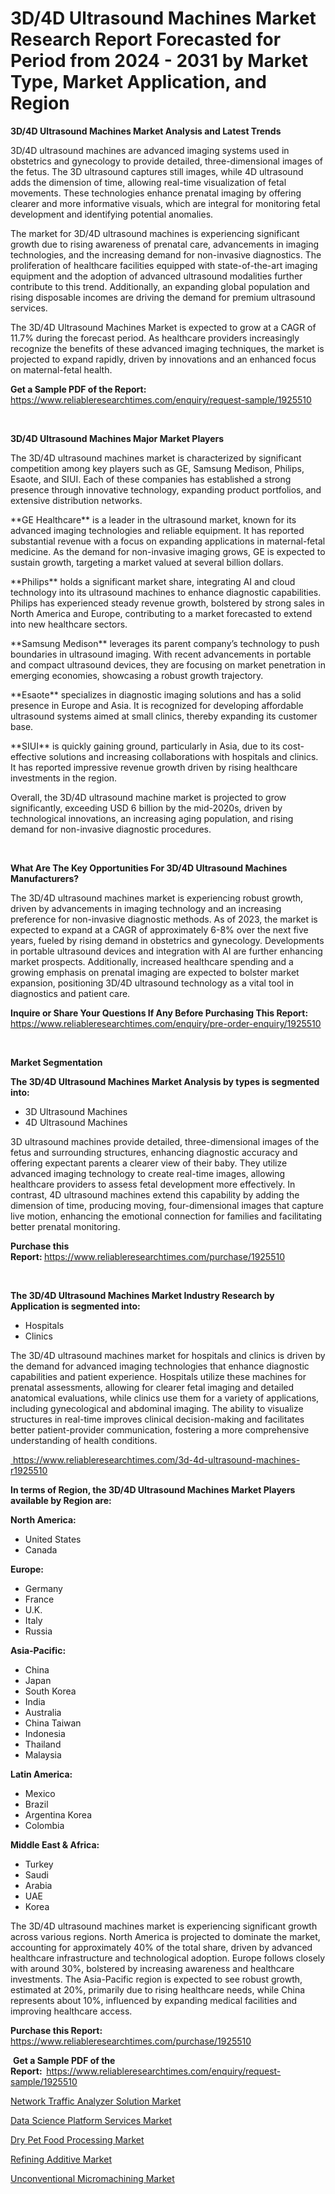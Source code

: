 <p><h1>3D/4D Ultrasound Machines Market Research Report Forecasted for Period from 2024 -  2031 by Market Type, Market Application, and Region</h1></p><p><strong>3D/4D Ultrasound Machines Market Analysis and Latest Trends</strong></p>
<p><p>3D/4D ultrasound machines are advanced imaging systems used in obstetrics and gynecology to provide detailed, three-dimensional images of the fetus. The 3D ultrasound captures still images, while 4D ultrasound adds the dimension of time, allowing real-time visualization of fetal movements. These technologies enhance prenatal imaging by offering clearer and more informative visuals, which are integral for monitoring fetal development and identifying potential anomalies.</p><p>The market for 3D/4D ultrasound machines is experiencing significant growth due to rising awareness of prenatal care, advancements in imaging technologies, and the increasing demand for non-invasive diagnostics. The proliferation of healthcare facilities equipped with state-of-the-art imaging equipment and the adoption of advanced ultrasound modalities further contribute to this trend. Additionally, an expanding global population and rising disposable incomes are driving the demand for premium ultrasound services.</p><p>The 3D/4D Ultrasound Machines Market is expected to grow at a CAGR of 11.7% during the forecast period. As healthcare providers increasingly recognize the benefits of these advanced imaging techniques, the market is projected to expand rapidly, driven by innovations and an enhanced focus on maternal-fetal health.</p></p>
<p><strong>Get a Sample PDF of the Report:&nbsp;</strong> <a href="https://www.reliableresearchtimes.com/enquiry/request-sample/1925510?utm_campaign=1630&utm_medium=2&utm_source=Github&utm_content=ia&utm_term=24102024&utm_id=3d4d-ultrasound-machines">https://www.reliableresearchtimes.com/enquiry/request-sample/1925510</a></p>
<p>&nbsp;</p>
<p><strong>3D/4D Ultrasound Machines Major Market Players</strong></p>
<p><p>The 3D/4D ultrasound machines market is characterized by significant competition among key players such as GE, Samsung Medison, Philips, Esaote, and SIUI. Each of these companies has established a strong presence through innovative technology, expanding product portfolios, and extensive distribution networks.</p><p>**GE Healthcare** is a leader in the ultrasound market, known for its advanced imaging technologies and reliable equipment. It has reported substantial revenue with a focus on expanding applications in maternal-fetal medicine. As the demand for non-invasive imaging grows, GE is expected to sustain growth, targeting a market valued at several billion dollars.</p><p>**Philips** holds a significant market share, integrating AI and cloud technology into its ultrasound machines to enhance diagnostic capabilities. Philips has experienced steady revenue growth, bolstered by strong sales in North America and Europe, contributing to a market forecasted to extend into new healthcare sectors.</p><p>**Samsung Medison** leverages its parent company’s technology to push boundaries in ultrasound imaging. With recent advancements in portable and compact ultrasound devices, they are focusing on market penetration in emerging economies, showcasing a robust growth trajectory.</p><p>**Esaote** specializes in diagnostic imaging solutions and has a solid presence in Europe and Asia. It is recognized for developing affordable ultrasound systems aimed at small clinics, thereby expanding its customer base.</p><p>**SIUI** is quickly gaining ground, particularly in Asia, due to its cost-effective solutions and increasing collaborations with hospitals and clinics. It has reported impressive revenue growth driven by rising healthcare investments in the region.</p><p>Overall, the 3D/4D ultrasound machine market is projected to grow significantly, exceeding USD 6 billion by the mid-2020s, driven by technological innovations, an increasing aging population, and rising demand for non-invasive diagnostic procedures.</p></p>
<p>&nbsp;</p>
<p><strong>What Are The Key Opportunities For 3D/4D Ultrasound Machines Manufacturers?</strong></p>
<p><p>The 3D/4D ultrasound machines market is experiencing robust growth, driven by advancements in imaging technology and an increasing preference for non-invasive diagnostic methods. As of 2023, the market is expected to expand at a CAGR of approximately 6-8% over the next five years, fueled by rising demand in obstetrics and gynecology. Developments in portable ultrasound devices and integration with AI are further enhancing market prospects. Additionally, increased healthcare spending and a growing emphasis on prenatal imaging are expected to bolster market expansion, positioning 3D/4D ultrasound technology as a vital tool in diagnostics and patient care.</p></p>
<p><strong>Inquire or Share Your Questions If Any Before Purchasing This Report:</strong> <a href="https://www.reliableresearchtimes.com/enquiry/pre-order-enquiry/1925510?utm_campaign=1630&utm_medium=2&utm_source=Github&utm_content=ia&utm_term=24102024&utm_id=3d4d-ultrasound-machines">https://www.reliableresearchtimes.com/enquiry/pre-order-enquiry/1925510</a></p>
<p>&nbsp;</p>
<p><strong>Market Segmentation</strong></p>
<p><strong>The 3D/4D Ultrasound Machines Market Analysis by types is segmented into:</strong></p>
<p><ul><li>3D Ultrasound Machines</li><li>4D Ultrasound Machines</li></ul></p>
<p><p>3D ultrasound machines provide detailed, three-dimensional images of the fetus and surrounding structures, enhancing diagnostic accuracy and offering expectant parents a clearer view of their baby. They utilize advanced imaging technology to create real-time images, allowing healthcare providers to assess fetal development more effectively. In contrast, 4D ultrasound machines extend this capability by adding the dimension of time, producing moving, four-dimensional images that capture live motion, enhancing the emotional connection for families and facilitating better prenatal monitoring.</p></p>
<p><strong>Purchase this Report:&nbsp;</strong><a href="https://www.reliableresearchtimes.com/purchase/1925510?utm_campaign=1630&utm_medium=2&utm_source=Github&utm_content=ia&utm_term=24102024&utm_id=3d4d-ultrasound-machines">https://www.reliableresearchtimes.com/purchase/1925510</a></p>
<p>&nbsp;</p>
<p><strong>The 3D/4D Ultrasound Machines Market Industry Research by Application is segmented into:</strong></p>
<p><ul><li>Hospitals</li><li>Clinics</li></ul></p>
<p><p>The 3D/4D ultrasound machines market for hospitals and clinics is driven by the demand for advanced imaging technologies that enhance diagnostic capabilities and patient experience. Hospitals utilize these machines for prenatal assessments, allowing for clearer fetal imaging and detailed anatomical evaluations, while clinics use them for a variety of applications, including gynecological and abdominal imaging. The ability to visualize structures in real-time improves clinical decision-making and facilitates better patient-provider communication, fostering a more comprehensive understanding of health conditions.</p></p>
<p><a href="https://www.reliableresearchtimes.com/3d-4d-ultrasound-machines-r1925510?utm_campaign=1630&utm_medium=2&utm_source=Github&utm_content=ia&utm_term=24102024&utm_id=3d4d-ultrasound-machines">&nbsp;https://www.reliableresearchtimes.com/3d-4d-ultrasound-machines-r1925510</a></p>
<p><strong>In terms of Region, the 3D/4D Ultrasound Machines Market Players available by Region are:</strong></p>
<p>
    <p> <strong> North America: </strong>
        <ul>
            <li>United States</li>
            <li>Canada</li>
        </ul>
        </p> 
    <p> <strong> Europe: </strong>
        <ul>
            <li>Germany</li>
            <li>France</li>
            <li>U.K.</li>
            <li>Italy</li>
            <li>Russia</li>
        </ul>
        </p> 
    <p> <strong> Asia-Pacific: </strong>
        <ul>
            <li>China</li>
            <li>Japan</li>
            <li>South Korea</li>
            <li>India</li>
            <li>Australia</li>
            <li>China Taiwan</li>
            <li>Indonesia</li>
            <li>Thailand</li>
            <li>Malaysia</li>
        </ul>
        </p> 
    <p> <strong> Latin America: </strong>
        <ul>
            <li>Mexico</li>
            <li>Brazil</li>
            <li>Argentina Korea</li>
            <li>Colombia</li>
        </ul>
        </p> 
    <p> <strong> Middle East & Africa: </strong>
        <ul>
            <li>Turkey</li>
            <li>Saudi</li>
            <li>Arabia</li>
            <li>UAE</li>
            <li>Korea</li>
        </ul>
    </p>
    </p>
<p><p>The 3D/4D ultrasound machines market is experiencing significant growth across various regions. North America is projected to dominate the market, accounting for approximately 40% of the total share, driven by advanced healthcare infrastructure and technological adoption. Europe follows closely with around 30%, bolstered by increasing awareness and healthcare investments. The Asia-Pacific region is expected to see robust growth, estimated at 20%, primarily due to rising healthcare needs, while China represents about 10%, influenced by expanding medical facilities and improving healthcare access.</p></p>
<p><strong>Purchase this Report: </strong><a href="https://www.reliableresearchtimes.com/purchase/1925510?utm_campaign=1630&utm_medium=2&utm_source=Github&utm_content=ia&utm_term=24102024&utm_id=3d4d-ultrasound-machines">https://www.reliableresearchtimes.com/purchase/1925510</a></p>
<p>&nbsp;<strong>Get a Sample PDF of the Report:&nbsp;&nbsp;</strong><a href="https://www.reliableresearchtimes.com/enquiry/request-sample/1925510?utm_campaign=1630&utm_medium=2&utm_source=Github&utm_content=ia&utm_term=24102024&utm_id=3d4d-ultrasound-machines">https://www.reliableresearchtimes.com/enquiry/request-sample/1925510</a></p>
<p><strong></strong></p>
<p><p><a href="https://www.linkedin.com/pulse/network-traffic-analyzer-solution-market2024-2031-industry-egu4c?utm_campaign=1630&utm_medium=2&utm_source=Github&utm_content=ia&utm_term=24102024&utm_id=3d4d-ultrasound-machines">Network Traffic Analyzer Solution Market</a></p><p><a href="https://www.linkedin.com/pulse/deep-dive-data-science-platform-services-market-itstrends-yvxwc?utm_campaign=1630&utm_medium=2&utm_source=Github&utm_content=ia&utm_term=24102024&utm_id=3d4d-ultrasound-machines">Data Science Platform Services Market</a></p><p><a href="https://www.linkedin.com/pulse/dry-pet-food-processing-sector-surge-132-growth-roadmap-2031-uu9ac?utm_campaign=1630&utm_medium=2&utm_source=Github&utm_content=ia&utm_term=24102024&utm_id=3d4d-ultrasound-machines">Dry Pet Food Processing Market</a></p><p><a href="https://github.com/tamvrosiya/Market-Research-Report-List-6/blob/main/refining-additive-market.md?utm_campaign=1630&utm_medium=2&utm_source=Github&utm_content=ia&utm_term=24102024&utm_id=3d4d-ultrasound-machines">Refining Additive Market</a></p><p><a href="https://www.linkedin.com/pulse/unconventional-micromachining-landscape-product-spectrum-p6uac?utm_campaign=1630&utm_medium=2&utm_source=Github&utm_content=ia&utm_term=24102024&utm_id=3d4d-ultrasound-machines">Unconventional Micromachining Market</a></p></p>